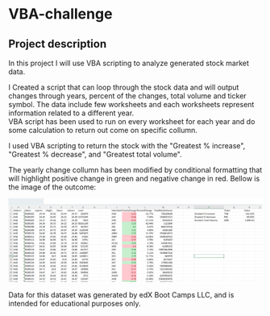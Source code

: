 # VBA-challenge

## Project description 
In this project I will use VBA scripting to analyze generated stock market data. 

I Created a script that can loop through the stock data and will output changes through years, percent of the changes, total volume and ticker symbol. The data include few worksheets and each worksheets represent information related to a different year.  
VBA script has been used to run on every worksheet for each year and do some calculation to return out come on specific collumn. 

I used VBA scripting to return the stock with the "Greatest % increase", "Greatest % decrease", and "Greatest total volume". 

The yearly change collumn has been modified by conditional formatting that will highlight positive change in green and negative change in red.
Bellow is the image of the outcome:

![Alt text](/Images/ImagesOfOutcome/MultipleYearshot.png "dataOutcome")

Data for this dataset was generated by edX Boot Camps LLC, and is intended for educational purposes only.